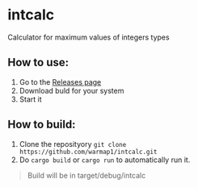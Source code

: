 # intcalc
Calculator for maximum values of integers types

## How to use:
1. Go to the [Releases page](https://github.com/warmap1/intcalc/releases/lastest)
2. Download buld for your system
3. Start it
## How to build:
1. Clone the reposityory ```git clone https://github.com/warmap1/intcalc.git```
2. Do ```cargo build``` or ```cargo run``` to automatically run it.
> Build will be in target/debug/intcalc
